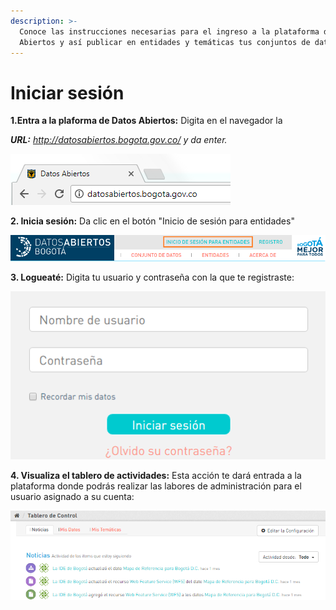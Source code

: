 ```yaml
---
description: >-
  Conoce las instrucciones necesarias para el ingreso a la plataforma de Datos
  Abiertos y así publicar en entidades y temáticas tus conjuntos de datos.
---
```


# Iniciar sesión

**1.Entra a la plaforma de Datos Abiertos:** Digita en el navegador la 

_**URL:**  http://datosabiertos.bogota.gov.co/ y da enter._

![](.gitbook/assets/image%20%28215%29.png)

**2. Inicia sesión:** Da clic en el botón "Inicio de sesión para entidades"

![](.gitbook/assets/image%20%28131%29.png)

**3. Logueaté:**  Digita tu usuario y  contraseña con la que te registraste:

![](.gitbook/assets/image%20%28112%29.png)

**4. Visualiza el tablero de actividades:** Esta acción te dará entrada a la plataforma donde podrás realizar las labores de administración para el usuario asignado a su cuenta:

![](.gitbook/assets/image%20%28127%29.png)



